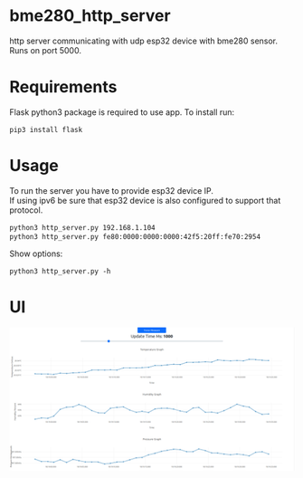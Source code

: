 # bme280_http_server
http server communicating with udp esp32 device with bme280 sensor.
Runs on port 5000.

# Requirements

Flask python3 package is required to use app.
To install run:
```
pip3 install flask
```

# Usage

To run the server you have to provide esp32 device IP.  
If using ipv6 be sure that esp32 device is also configured to support that protocol.
```
python3 http_server.py 192.168.1.104
python3 http_server.py fe80:0000:0000:0000:42f5:20ff:fe70:2954
```

Show options:
```
python3 http_server.py -h
```
# UI

![alt text](docs/screenshot.png "html page screenshot")
